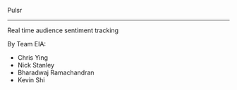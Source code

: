 Pulsr

---

Real time audience sentiment tracking

By Team EIA:

- Chris Ying
- Nick Stanley
- Bharadwaj Ramachandran
- Kevin Shi
